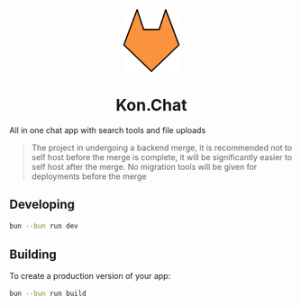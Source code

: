 <p align="center">
	<img width="100" src="./docs/logo.png" alt="logo">
</p>
<h1 align="center">
	Kon.Chat
</h1>

All in one chat app with search tools and file uploads

> The project in undergoing a backend merge, it is recommended not to self host before the merge is complete, it will be significantly easier to self host after the merge. No migration tools will be given for deployments before the merge

## Developing

```bash
bun --bun run dev
```

## Building

To create a production version of your app:

```bash
bun --bun run build
```
